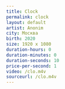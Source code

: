 ```yaml
---
title: Clock
permalink: clock
layout: default
artist: Anonim
city: Москва
birth: 2020
size: 1920 x 1080
duration-hours: 0
duration-minutes: 0
duration-seconds: 10
price-per-second: 1
video: /clo.m4v
sourceurl: /clo.m4v
---
```

